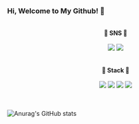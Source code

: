 ### Hi, Welcome to My Github! 👋
<br>
<div align="center">
  <strong>🍊 SNS 🍊</strong><br><br>
  <a href="https://www.instagram.com/w.bean0129/" target="_blank"><img src="https://img.shields.io/badge/w.bean129-E4405F?style=flat-square&logo=Instagram&logoColor=white"/></a>
  <a href="https://mail.google.com/mail" target="_blank"><img src="https://img.shields.io/badge/ttokky0129@gmail.com-EA4335?style=flat-square&logo=Gmail&logoColor=white"/></a>
</div>
<br><br>

<div align="center">
  <strong>🍎 Stack 🍎</strong><br><br>
  <img src="https://img.shields.io/badge/C++-00599C?style=flat-square&logo=C%2B%2B&logoColor=white"> <img src="https://img.shields.io/badge/Python-3776AB?style=flat-square&logo=python&logoColor=white"> <img src="https://img.shields.io/badge/Kotlin-7F52FF?style=flat-square&logo=kotlin&logoColor=white"> <img src="https://img.shields.io/badge/Django-3776AB?style=flat-square&logo=django&logoColor=white">
</div>
<br><br>

![Anurag's GitHub stats](https://github-readme-stats.vercel.app/api?username=SonSuBin129&show_icons=true&theme=calm)
